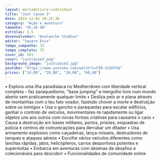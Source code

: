 ```yaml
---
layout: mercadolivre-individual
title: "Just Cause 3"
date: 2015-12-01 20:25:30
category: "Ação e Aventura"
tamanho: "45,26 GB"
estrelas: 4,5
desenvolvedor: "Avalanche Studios"
editor: "Square Enix"
tempo_campanha: 32
tempo_completo: 75
cover_id: 101
cover: "justcause3.png"
background_image: "justcause3.jpg"
youtube: "https://www.youtube.com/watch?v=FIR-X15HTXQ"
prices: ["14,00", "20,00", "30,00", "60,00"]
---
```


• Explora uma ilha paradisíaca no Mediterrâneo com liberdade vertical completa – faz paraquedismo, "base jumping" e mergulho livre num mundo aberto sem praticamente qualquer limite • Desliza pelo ar e plana através de montanhas com o teu fato voador, fazendo chover a morte e destruição sobre os inimigos • Usa o gancho e paraquedas para escalar edifícios, ganhar o controlo de veículos, movimentares-te rapidamente ou ligar objetos uns aos outros com novas formas criativas para causares o caos • Causa a destruição em bases militares, portos, prisões, esquadras de polícia e centros de comunicações para derrubar um ditador • Usa armamento explosivo como caçadeiras, lança-mísseis, destruidores de tanques e ataques aéreos • Escolhe vários veículos diferentes como lanchas rápidas, jatos, helicópteros, carros desportivos potentes e supermotas • Embarca em aventuras com dezenas de desafios e colecionáveis para descobrir • Funcionalidades de comunidade online
